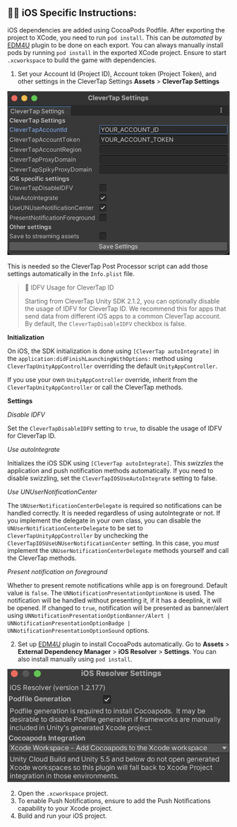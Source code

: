 ## 👩‍💻 iOS Specific Instructions:

iOS dependencies are added using CocoaPods Podfile. After exporting the project to XCode, you need to run `pod install`. This can be _automated_ by [EDM4U](https://github.com/googlesamples/unity-jar-resolver) plugin to be done on each export. You can always manually install pods by running `pod install` in the exported XCode project. Ensure to start `.xcworkspace` to build the game with dependencies.

1. Set your Account Id (Project ID), Account token (Project Token), and other settings in the CleverTap Settings **Assets** > **CleverTap Settings**

![CleverTap Settings](/docs/images/clevertap_settings.png  "CleverTap Settings")

This is needed so the CleverTap Post Processor script can add those settings automatically in the `Info.plist` file.

> 📘 IDFV Usage for CleverTap ID
> 
> Starting from CleverTap Unity SDK 2.1.2, you can optionally disable the usage of IDFV for CleverTap ID. We recommend this for apps that send data from different iOS apps to a common CleverTap account. By default, the `CleverTapDisableIDFV` checkbox is false.

**Initialization**

On iOS, the SDK initialization is done using `[CleverTap autoIntegrate]` in the `application:didFinishLaunchingWithOptions:` method using `CleverTapUnityAppController` overriding the default `UnityAppController`.

If you use your own `UnityAppController` override, inherit from the `CleverTapUnityAppController` or call the CleverTap methods.

**Settings**

_Disable IDFV_

Set the `CleverTapDisableIDFV` setting to `true`, to disable the usage of IDFV for CleverTap ID.

_Use autoIntegrate_

Initializes the iOS SDK using `[CleverTap autoIntegrate]`. This _swizzles_ the application and push notification methods automatically.
If you need to disable swizzling, set the `CleverTapIOSUseAutoIntegrate` setting to false.

_Use UNUserNotificationCenter_

The `UNUserNotificationCenterDelegate` is required so notifications can be handled correctly. It is needed regardless of using autoIntegrate or not.
If you implement the delegate in your own class, you can disable the `UNUserNotificationCenterDelegate` to be set to `CleverTapUnityAppController` by unchecking the `CleverTapIOSUseUNUserNotificationCenter` setting. 
In this case, you _must_ implement the `UNUserNotificationCenterDelegate` methods yourself and call the CleverTap methods.

_Present notification on foreground_

Whether to present remote notifications while app is on foreground. Default value is `false`. The `UNNotificationPresentationOptionNone` is used. The notification will be handled without presenting it, if it has a deeplink, it will be opened.
If changed to `true`, notification will be presented as banner/alert using `UNNotificationPresentationOptionBanner/Alert | UNNotificationPresentationOptionBadge | UNNotificationPresentationOptionSound` options.

2. Set up [EDM4U](<>) plugin to install CocoaPods automatically. Go to **Assets** > **External Dependency Manager** > **iOS Resolver** > **Settings**. You can also install manually using `pod install`.

![iOS Resolver Settings](/docs/images/ios_resolver_settings.png  "iOS Resolver Settings")

2. Open the `.xcworkspace` project.
3. To enable Push Notifications, ensure to add the Push Notifications capability to your Xcode project.  
4. Build and run your iOS project.
